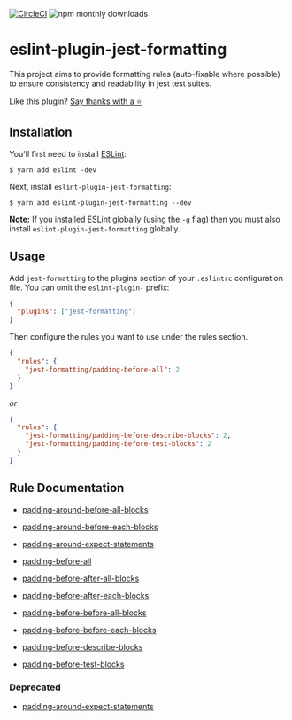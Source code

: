 [![CircleCI](https://circleci.com/gh/dangreenisrael/eslint-plugin-jest-formatting/tree/master.svg?style=svg)](https://circleci.com/gh/dangreenisrael/eslint-plugin-jest-formatting/tree/master)
![npm monthly downloads](https://img.shields.io/npm/dm/eslint-plugin-jest-formatting.svg)

# eslint-plugin-jest-formatting

This project aims to provide formatting rules (auto-fixable where possible) to ensure consistency and readability in jest test suites.

Like this plugin? [Say thanks with a ⭐️](https://github.com/dangreenisrael/eslint-plugin-jest-formatting/stargazers)

## Installation

You'll first need to install [ESLint](http://eslint.org):

```
$ yarn add eslint -dev
```

Next, install `eslint-plugin-jest-formatting`:

```
$ yarn add eslint-plugin-jest-formatting --dev
```

**Note:** If you installed ESLint globally (using the `-g` flag) then you must also install `eslint-plugin-jest-formatting` globally.

## Usage

Add `jest-formatting` to the plugins section of your `.eslintrc` configuration file. You can omit the `eslint-plugin-` prefix:

```json
{
  "plugins": ["jest-formatting"]
}
```

Then configure the rules you want to use under the rules section.

```json
{
  "rules": {
    "jest-formatting/padding-before-all": 2
  }
}
```

_or_

```json
{
  "rules": {
    "jest-formatting/padding-before-describe-blocks": 2,
    "jest-formatting/padding-before-test-blocks": 2
  }
}
```

## Rule Documentation

- [padding-around-before-all-blocks](docs/rules/padding-around-before-all-blocks.md)
- [padding-around-before-each-blocks](docs/rules/padding-around-before-each-blocks.md)
- [padding-around-expect-statements](docs/rules/padding-around-expect-statements.md)

- [padding-before-all](docs/rules/padding-before-all.md)

- [padding-before-after-all-blocks](docs/rules/padding-before-after-all-blocks.md)
- [padding-before-after-each-blocks](docs/rules/padding-before-after-each-blocks.md)
- [padding-before-before-all-blocks](docs/rules/padding-before-before-all-blocks.md)
- [padding-before-before-each-blocks](docs/rules/padding-before-before-each-blocks.md)
- [padding-before-describe-blocks](docs/rules/padding-before-describe-blocks.md)
- [padding-before-test-blocks](docs/rules/padding-before-test-blocks.md)

### Deprecated

- [padding-around-expect-statements](docs/rules/padding-before-expect-statements.md)
